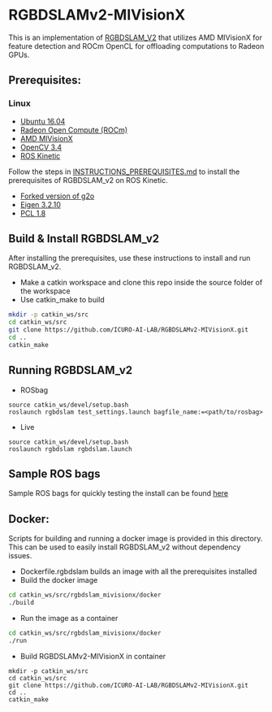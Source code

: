 # RGBDSLAMv2-MIVisionX

This is an implementation of [RGBDSLAM_V2](https://github.com/felixendres/rgbdslam_v2) that utilizes AMD MIVisionX for feature detection and ROCm OpenCL for offloading computations to Radeon GPUs.

## Prerequisites:

### Linux

* [Ubuntu 16.04](http://releases.ubuntu.com/16.04/)
* [Radeon Open Compute (ROCm)](https://rocm.github.io/ROCmInstall.html)
* [AMD MIVisionX](https://github.com/GPUOpen-ProfessionalCompute-Libraries/MIVisionX)
* [OpenCV 3.4](https://github.com/opencv/opencv/releases/tag/3.4.0)
* [ROS Kinetic](http://wiki.ros.org/kinetic/Installation)

Follow the steps in [INSTRUCTIONS_PREREQUISITES.md](INSTRUCTIONS_PREREQUISITES.md) to install the prerequisites of RGBDSLAM_v2 on ROS Kinetic.

* [Forked version of g2o](https://github.com/felixendres/g2o)
* [Eigen 3.2.10](https://bitbucket.org/eigen/eigen/src)
* [PCL 1.8](https://github.com/PointCloudLibrary/pcl)

## Build & Install RGBDSLAM_v2
After installing the prerequisites, use these instructions to install and run RGBDSLAM_v2.

* Make a catkin workspace and clone this repo inside the source folder of the workspace
* Use catkin_make to build

```bash
mkdir -p catkin_ws/src
cd catkin_ws/src
git clone https://github.com/ICURO-AI-LAB/RGBDSLAMv2-MIVisionX.git
cd ..
catkin_make
```

## Running RGBDSLAM_v2
* ROSbag
```
source catkin_ws/devel/setup.bash
roslaunch rgbdslam test_settings.launch bagfile_name:=<path/to/rosbag>
```
* Live
```
source catkin_ws/devel/setup.bash
roslaunch rgbdslam rgbdslam.launch
```
## Sample ROS bags
Sample ROS bags for quickly testing the install can be found [here](https://vision.in.tum.de/data/datasets/rgbd-dataset/download)

## Docker:
Scripts for building and running a docker image is provided in this directory. This can be used to easily install RGBDSLAM_v2 without dependency issues.

* Dockerfile.rgbdslam builds an image with all the prerequisites installed
* Build the docker image
```bash
cd catkin_ws/src/rgbdslam_mivisionx/docker
./build
```

* Run the image as a container
```bash
cd catkin_ws/src/rgbdslam_mivisionx/docker
./run
```

* Build RGBDSLAMv2-MIVisionX in container
```
mkdir -p catkin_ws/src
cd catkin_ws/src
git clone https://github.com/ICURO-AI-LAB/RGBDSLAMv2-MIVisionX.git
cd ..
catkin_make
```
